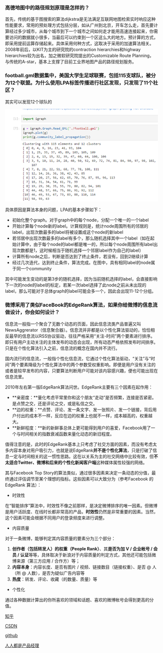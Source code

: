 ### 高德地图中的路径规划原理是怎样的？

首先，传统的基于图搜索的算法dijkstra是无法满足互联网地图检索实时响应这种性能要求，常用的预处理方式包括分层，如从广州到北京，开车怎么走，首先要计算经过多少城市，从每个城市到下一个城市之间如何走才能用高速连接起来，你需要访问的数据就小很多，当最后可以约束到一个区这么大的地方。预计算的方式，即采用提前运算存储起来。具体采用何种方式，这取决于采用的加速算法相关。2008年前后，以KIT为主的研究院的contraction hierarchies和highway hierarchies较为出名，加之微软研究院提出的Customizable Route Planning，与传统的A-star，基本上支撑了目前工业界地图产品的路径规划服务。 

### football.gml数据集中，美国大学生足球联赛，包括115支球队，被分为12个联盟。为什么使用LPA标签传播进行社区发现，只发现了11个社区？

其实可以发现12个球队的

![](./imgs/thinking-2.png)

具体原因是算法本身的问题，LPA的基本步骤如下：

- 初始化整个graph。对于graph中的每个node，分配一个唯一的一个label
- 开始计算每个node新的label。计算规则是，统计node周围所有的邻居的label，出现次数最多的label将被设置成这个node的新label
- 若邻居中出现次数最多的label有多个，那么随机选择其中一个label（如在起始计算中，由于每个node的label都是唯一的，所以每个node周围所有label出现次数都是1，这时候相当于随机选择一个邻居label作为自己的label）
- 计算所有node之后，判断是否达到了终止条件，若没有，回到2继续计算
- 经过几次迭代，达到终止条件，算法完成。在图中，具有相同label的node属于同一个community

其中可能发生变动的是第3步的随机选择，因为当前随机选择的label，会直接影响下一次的node的label的标定，若某一次label选择了此node之前从未出现的label，那么可能对于总体graph的label可能会多一个，因此会出现11-12个分组。

### 微博采用了类似FaceBook的EdgeRank算法，如果你给微博的信息流做设计，你会如何设计？

信息流一般指一个聚合了无数个动态的页面，因此信息流类产品普遍又叫NewsAggrerator（信息聚合器）。信息流并非都是以个性化算法驱动的，恰恰相反最早的信息流以RSS协议驱动，往往严格采用“关注-时间”两个要素进行排序。即只有用户主动关注的主体发布的动态会出现，所有动态严格依照发布时间排序。只是在个性化算法引入之前，信息流的概念在国内并不流行。

国内流行的信息流，一般指个性化信息流，它通过个性化算法驱动，“关注”与“时间”两个要素降级为个性化算法中的两个参数受权重影响。即便是用户没有关注的或者是较早发布的内容，只要算法判断用户可能对该内容感兴趣，便也可能出现在信息流里。

2010年左右第一版EdgeRank算法问世。EdgeRank主要有三个因素在起作用：

- **亲密度：**量化考虑平常里你和这个朋友“走动”是否频繁，连接是否紧密。是点赞之交，还是评论之交，或是私信之交。
- **边的权重：**点赞、评论、发一条文字、发一张照片、发一个链接，背后用户付出的成本不一样，反应在边的权重上也就不一样，成本越高的，权重越大。
- **新鲜程度：**新的新鲜事总体上更可能得到用户的喜爱，Facebook用了一个与时间相关的指数衰减函数来量化动态的新旧程度。

值得注意的是，此时的EdgeRank基本上只考虑了社交方面的因素，而没有考虑太多内容本身对用户吸引力，也就是说EdgeRank**并不是个性化算法**，只是打破了信息一定与时间相关的这一惯性思路。这在以关系为主的社交网络中比较有效，但**不太适合Twitter、微博和后来的个性化新闻客户端**这种媒体属性较强的网络。

其与Facebook Top Story的算法类似，通过很多因素来决定一条动态的分值，最终通过评估调节至某个理想的指标。这些因素可以大致分为（参考Facebook 的 EdgeRank 算法）：

- 时效性

在“智能排序”算法中，时效性不像之前那样，是决定微博排序的唯一因素。但微博是用户活跃度、在线时长都非常高的产品，**时效性**仍然是非常重要的因素。当然，这个因素可能会根据不同用户的登录频度来进行调整。

- 内容质量

对于一条微博，能够判定其内容质量的要素分为三个部分：

1. **创作者（包括转发人）的权重（People Rank）**、其**是否为加 V / 企业帐号 / 会员 / 认证**等等，具体取决于新浪对于内容质量的判定方式，其他还可能包括微博来源（第三方应用 / 合作方）等；
2. **内容本身**：内容长度、是否有图片 / 视频、链接数目（链接权重）、是否 @ 人（所 @ 人数），是否为疑似广告内容等
3. **热度**：转发、评论、收藏（的数量、质量）等

- 个性化

通过各种数据计算出的你所喜欢的领域和话题、喜欢的微博帐号会得到更高的分值。

[知乎](https://www.zhihu.com/question/24870090)

[CSDN](https://blog.csdn.net/aiyinsimei/article/details/74170002)

[github](https://github.com/anatman-xx/lpa/blob/master/lpa.py)

[人人都是产品经理](http://www.woshipm.com/pd/2221252.html)